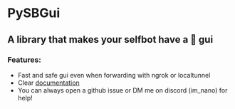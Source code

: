 # PySBGui
## A library that makes your selfbot have a 🥵 gui

### Features:
  * Fast and safe gui even when forwarding with ngrok or localtunnel
  * Clear [documentation](https://pygui.gitbook.io/pysbgui/)
  * You can always open a github issue or DM me on discord (im_nano) for help!
